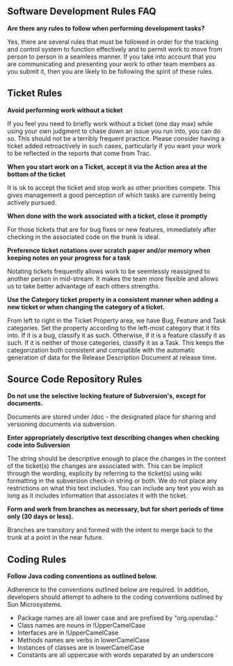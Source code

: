 ## Software Development Rules FAQ

**Are there any rules to follow when performing development tasks?**

Yes, there are several rules that must be followed in order for the
tracking and control system to function effectively and to permit work
to move from person to person in a seamless manner. If you take into
account that you are communicating and presenting your work to other
team members as you submit it, then you are likely to be following the
spirit of these rules.

## Ticket Rules

**Avoid performing work without a ticket**

If you feel you need to briefly work without a ticket (one day max)
while using your own judgment to chase down an issue you run into, you
can do so. This should not be a terribly frequent practice. Please
consider having a ticket added retroactively in such cases, particularly
if you want your work to be reflected in the reports that come from
Trac.

**When you start work on a Ticket, accept it via the Action area at the
bottom of the ticket**

It is ok to accept the ticket and stop work as other priorities compete.
This gives management a good perception of which tasks are currently
being actively pursued.

**When done with the work associated with a ticket, close it promptly**

For those tickets that are for bug fixes or new features, immediately
after checking in the associated code on the trunk is ideal.

**Preference ticket notations over scratch paper and/or memory when
keeping notes on your progress for a task**

Notating tickets frequently allows work to be seemlessly reassigned to
another person in mid-stream. It makes the team more flexible and allows
us to take better advantage of each others strengths.

**Use the Category ticket property in a consistent manner when adding a
new ticket or when changing the category of a ticket.**

From left to right in the Ticket Property area, we have Bug, Feature and
Task categories. Set the property according to the left-most category
that it fits into. If it is a bug, classify it as such. Otherwise, if it
is a feature classify it as such. If it is neither of those categories,
classify it as a Task. This keeps the categorization both consistent and
compatible with the automatic generation of data for the Release
Description Document at release time.

## Source Code Repository Rules

**Do not use the selective locking feature of Subversion's, except for
documents.**

Documents are stored under /doc - the designated place for sharing and
versioning documents via subversion.

**Enter appropriately descriptive text describing changes when checking
code into Subversion**

The string should be descriptive enough to place the changes in the
context of the ticket(s) the changes are associated with. This can be
implicit through the wording, explicity by referring to the ticket(s)
using wiki formatting in the subversion check-in string or both. We do
not place any restrictions on what this text includes. You can include
any text you wish as long as it includes information that associates it
with the ticket.

**Form and work from branches as necessary, but for short periods of
time only (30 days or less).**

Branches are transitory and formed with the intent to merge back to the
trunk at a point in the near future.

## Coding Rules

**Follow Java coding conventions as outlined below.**

Adherence to the conventions outlined below are required. In addition,
developers should attempt to adhere to the coding conventions outlined
by Sun Microsystems.

- Package names are all lower case and are prefixed by "org.opendap."
- Class names are nouns in !UpperCamelCase
- Interfaces are in !UpperCamelCase
- Methods names are verbs in lowerCamelCase
- Instances of classes are in lowerCamelCase
- Constants are all uppercase with words separated by an underscore